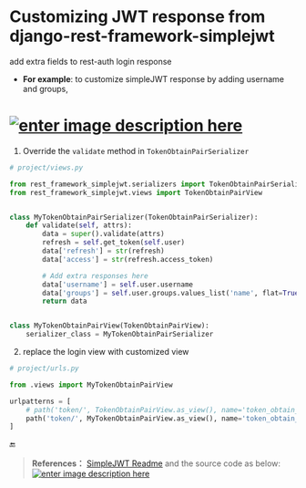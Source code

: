 # Customizing JWT response from django-rest-framework-simplejwt
add extra fields to rest-auth login response

- **For example**: to customize simpleJWT response by adding username and groups,

# [![enter image description here][1]][1]

1. Override the `validate` method in `TokenObtainPairSerializer`

```python
# project/views.py

from rest_framework_simplejwt.serializers import TokenObtainPairSerializer
from rest_framework_simplejwt.views import TokenObtainPairView


class MyTokenObtainPairSerializer(TokenObtainPairSerializer):
    def validate(self, attrs):
        data = super().validate(attrs)
        refresh = self.get_token(self.user)
        data['refresh'] = str(refresh)
        data['access'] = str(refresh.access_token)

        # Add extra responses here
        data['username'] = self.user.username
        data['groups'] = self.user.groups.values_list('name', flat=True)
        return data


class MyTokenObtainPairView(TokenObtainPairView):
    serializer_class = MyTokenObtainPairSerializer
```

2. replace the login view with customized view

```Python
# project/urls.py

from .views import MyTokenObtainPairView

urlpatterns = [
    # path('token/', TokenObtainPairView.as_view(), name='token_obtain_pair'),
    path('token/', MyTokenObtainPairView.as_view(), name='token_obtain_pair'),
]
```

🔚

> **References：** [SimpleJWT Readme](https://github.com/davesque/django-rest-framework-simplejwt) and the source code as below: 
[![enter image description here][2]][2]


[1]: https://i.stack.imgur.com/rqSD7.png
[2]: https://i.stack.imgur.com/hygRr.png